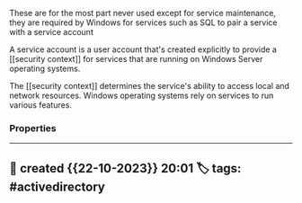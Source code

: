 
These are for the most part never used except for service maintenance, they are required by Windows for services such as SQL to pair a service with a service account

A service account is a user account that's created explicitly to provide a [[security context]] for services that are running on Windows Server operating systems.

The [[security context]] determines the service's ability to access local and network resources. Windows operating systems rely on services to run various features.




### Properties
---
📆 created   {{22-10-2023}} 20:01
🏷️ tags: #activedirectory  
---

